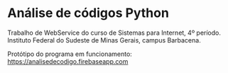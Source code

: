 # Análise de códigos Python

Trabalho de WebService do curso de Sistemas para Internet, 4º período. Instituto Federal do Sudeste de Minas Gerais, campus Barbacena.

Protótipo do programa em funcionamento: https://analisedecodigo.firebaseapp.com
